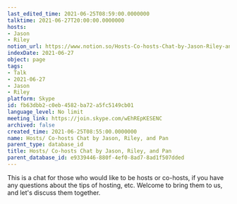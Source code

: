 ```yaml
---
last_edited_time: 2021-06-25T08:59:00.0000000
talktime: 2021-06-27T20:00:00.0000000
hosts:
- Jason
- Riley
notion_url: https://www.notion.so/Hosts-Co-hosts-Chat-by-Jason-Riley-and-Pan-fb63dbb2c0eb4582ba72a5fc5149cb01
indexDate: 2021-06-27
object: page
tags:
- Talk
- 2021-06-27
- Jason
- Riley
platform: Skype
id: fb63dbb2-c0eb-4582-ba72-a5fc5149cb01
language_level: No limit
meeting_link: https://join.skype.com/wEhREpKESENC
archived: false
created_time: 2021-06-25T08:55:00.0000000
name: Hosts/ Co-hosts Chat by Jason, Riley, and Pan
parent_type: database_id
title: Hosts/ Co-hosts Chat by Jason, Riley, and Pan
parent_database_id: e9339446-880f-4ef0-8ad7-8ad1f507dded
---
```


This is a chat for those who would like to be hosts or co-hosts, if you have any questions about the tips of hosting, etc. Welcome to bring them to us, and let's discuss them together.

